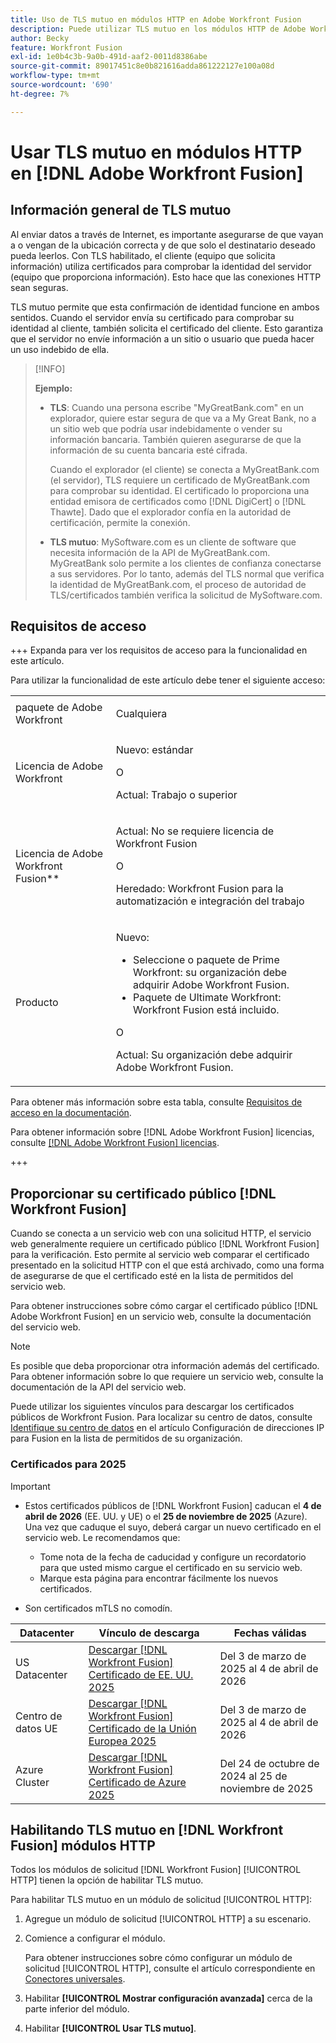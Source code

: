 ```yaml
---
title: Uso de TLS mutuo en módulos HTTP en Adobe Workfront Fusion
description: Puede utilizar TLS mutuo en los módulos HTTP de Adobe Workfront Fusion, lo que permite que ambas partes de la transacción de información comprueben la identidad del otro.
author: Becky
feature: Workfront Fusion
exl-id: 1e0b4c3b-9a0b-491d-aaf2-0011d8386abe
source-git-commit: 89017451c8e0b821616adda861222127e100a08d
workflow-type: tm+mt
source-wordcount: '690'
ht-degree: 7%

---
```


# Usar TLS mutuo en módulos HTTP en [!DNL Adobe Workfront Fusion]

## Información general de TLS mutuo

Al enviar datos a través de Internet, es importante asegurarse de que vayan a o vengan de la ubicación correcta y de que solo el destinatario deseado pueda leerlos. Con TLS habilitado, el cliente (equipo que solicita información) utiliza certificados para comprobar la identidad del servidor (equipo que proporciona información). Esto hace que las conexiones HTTP sean seguras.

TLS mutuo permite que esta confirmación de identidad funcione en ambos sentidos. Cuando el servidor envía su certificado para comprobar su identidad al cliente, también solicita el certificado del cliente. Esto garantiza que el servidor no envíe información a un sitio o usuario que pueda hacer un uso indebido de ella.

>[!INFO]
>
>**Ejemplo:**
>
>* **TLS**: Cuando una persona escribe &quot;MyGreatBank.com&quot; en un explorador, quiere estar segura de que va a My Great Bank, no a un sitio web que podría usar indebidamente o vender su información bancaria. También quieren asegurarse de que la información de su cuenta bancaria esté cifrada.
>
>   Cuando el explorador (el cliente) se conecta a MyGreatBank.com (el servidor), TLS requiere un certificado de MyGreatBank.com para comprobar su identidad. El certificado lo proporciona una entidad emisora de certificados como [!DNL DigiCert] o [!DNL Thawte]. Dado que el explorador confía en la autoridad de certificación, permite la conexión.
>
>* **TLS mutuo**: MySoftware.com es un cliente de software que necesita información de la API de MyGreatBank.com. MyGreatBank solo permite a los clientes de confianza conectarse a sus servidores. Por lo tanto, además del TLS normal que verifica la identidad de MyGreatBank.com, el proceso de autoridad de TLS/certificados también verifica la solicitud de MySoftware.com.

## Requisitos de acceso

+++ Expanda para ver los requisitos de acceso para la funcionalidad en este artículo.

Para utilizar la funcionalidad de este artículo debe tener el siguiente acceso:

<table style="table-layout:auto">
 <col> 
 <col> 
 <tbody> 
  <tr> 
   <td role="rowheader">paquete de Adobe Workfront</td> 
   <td> <p>Cualquiera</p> </td> 
  </tr> 
  <tr data-mc-conditions=""> 
   <td role="rowheader">Licencia de Adobe Workfront</td> 
   <td> <p>Nuevo: estándar</p><p>O</p><p>Actual: Trabajo o superior</p> </td> 
  </tr> 
  <tr> 
   <td role="rowheader">Licencia de Adobe Workfront Fusion**</td> 
   <td>
   <p>Actual: No se requiere licencia de Workfront Fusion</p>
   <p>O</p>
   <p>Heredado: Workfront Fusion para la automatización e integración del trabajo </p>
   </td> 
  </tr> 
  <tr> 
   <td role="rowheader">Producto</td> 
   <td>
   <p>Nuevo:</p> <ul><li>Seleccione o paquete de Prime Workfront: su organización debe adquirir Adobe Workfront Fusion.</li><li>Paquete de Ultimate Workfront: Workfront Fusion está incluido.</li></ul>
   <p>O</p>
   <p>Actual: Su organización debe adquirir Adobe Workfront Fusion.</p>
   </td> 
  </tr>
 </tbody> 
</table>

Para obtener más información sobre esta tabla, consulte [Requisitos de acceso en la documentación](/help/workfront-fusion/references/licenses-and-roles/access-level-requirements-in-documentation.md).

Para obtener información sobre [!DNL Adobe Workfront Fusion] licencias, consulte [[!DNL Adobe Workfront Fusion] licencias](/help/workfront-fusion/set-up-and-manage-workfront-fusion/licensing-operations-overview/license-automation-vs-integration.md).

+++

## Proporcionar su certificado público [!DNL Workfront Fusion]

Cuando se conecta a un servicio web con una solicitud HTTP, el servicio web generalmente requiere un certificado público [!DNL Workfront Fusion] para la verificación. Esto permite al servicio web comparar el certificado presentado en la solicitud HTTP con el que está archivado, como una forma de asegurarse de que el certificado esté en la lista de permitidos del servicio web.

Para obtener instrucciones sobre cómo cargar el certificado público [!DNL Adobe Workfront Fusion] en un servicio web, consulte la documentación del servicio web.

>[!NOTE]
>
>Es posible que deba proporcionar otra información además del certificado. Para obtener información sobre lo que requiere un servicio web, consulte la documentación de la API del servicio web.

Puede utilizar los siguientes vínculos para descargar los certificados públicos de Workfront Fusion. Para localizar su centro de datos, consulte [Identifique su centro de datos](/help/workfront-fusion/set-up-and-manage-workfront-fusion/set-up-and-manage-orgs-and-teams/set-up-orgs-teams-and-users/set-up-ip-addresses-for-fusion.md) en el artículo Configuración de direcciones IP para Fusion en la lista de permitidos de su organización.

### Certificados para 2025

>[!IMPORTANT]
>
>* Estos certificados públicos de [!DNL Workfront Fusion] caducan el **4 de abril de 2026** (EE. UU. y UE) o el **25 de noviembre de 2025** (Azure). Una vez que caduque el suyo, deberá cargar un nuevo certificado en el servicio web. Le recomendamos que:
>
>   * Tome nota de la fecha de caducidad y configure un recordatorio para que usted mismo cargue el certificado en su servicio web.
>   * Marque esta página para encontrar fácilmente los nuevos certificados.
>
>* Son certificados mTLS no comodín.

| Datacenter | Vínculo de descarga | Fechas válidas |
|---|---|---|
| US Datacenter | [Descargar [!DNL Workfront Fusion] Certificado de EE. UU. 2025](/help/workfront-fusion/references/apps-and-modules/universal-connectors/assets/2025-certs/fusion-prod-us-mtls-certificate.pem) | Del 3 de marzo de 2025 al 4 de abril de 2026 |
| Centro de datos UE | [Descargar [!DNL Workfront Fusion] Certificado de la Unión Europea 2025](/help/workfront-fusion/references/apps-and-modules/universal-connectors/assets/2025-certs/fusion-prod-eu-mtls-certificate.pem) | Del 3 de marzo de 2025 al 4 de abril de 2026 |
| Azure Cluster | [Descargar [!DNL Workfront Fusion] Certificado de Azure 2025](/help/workfront-fusion/references/apps-and-modules/universal-connectors/assets/2025-certs/fusion-prod-az-mtls-certificate.pem) | Del 24 de octubre de 2024 al 25 de noviembre de 2025 |

<!--

### Certificates for 2024

>[!IMPORTANT]
>
>* We recommend installing the certificates for 2025, available above.
>* These [!DNL Workfront Fusion] public certificates expire on **May 7, 2025**. After yours expires you will need to upload a new certificate to the web service. We recommend that you:
>
>   * Make note of the expiration date and set a reminder for yourself to upload the certificate to your web service.
>   * Bookmark this page to easily find the new certificates.
>
>* These are non-wildcard mTLS certificates.

| Datacenter | Download link | Dates valid |
|---|---|---|
| US Datacenter | [Download [!DNL Workfront Fusion] Certificate 2024](/help/workfront-fusion/references/apps-and-modules/universal-connectors/assets/fusion-prod-us-mtls-certificate.pem) | April 5, 2024 to May 7, 2025 |
| EU Datacenter | [Download [!DNL Workfront Fusion] EU Certificate 2024](/help/workfront-fusion/references/apps-and-modules/universal-connectors/assets/fusion-prod-eu-mtls-certificate.pem) | April 5, 2024 to May 7, 2025 |

-->

## Habilitando TLS mutuo en [!DNL Workfront Fusion] módulos HTTP

Todos los módulos de solicitud [!DNL Workfront Fusion] [!UICONTROL HTTP] tienen la opción de habilitar TLS mutuo.

Para habilitar TLS mutuo en un módulo de solicitud [!UICONTROL HTTP]:

1. Agregue un módulo de solicitud [!UICONTROL HTTP] a su escenario.
1. Comience a configurar el módulo.

   Para obtener instrucciones sobre cómo configurar un módulo de solicitud [!UICONTROL HTTP], consulte el artículo correspondiente en [Conectores universales](/help/workfront-fusion/references/apps-and-modules/apps-and-modules-toc.md#universal-connectors).

1. Habilitar **[!UICONTROL Mostrar configuración avanzada]** cerca de la parte inferior del módulo.
1. Habilitar **[!UICONTROL Usar TLS mutuo]**.
